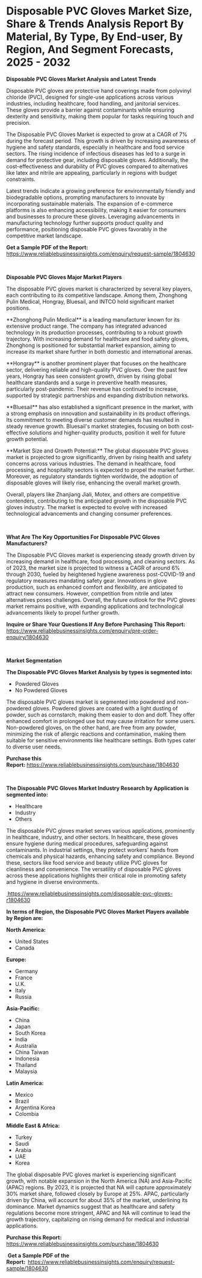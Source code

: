 <p><h1>Disposable PVC Gloves Market Size, Share & Trends Analysis Report By Material, By Type, By End-user, By Region, And Segment Forecasts, 2025 - 2032</h1></p><p><strong>Disposable PVC Gloves Market Analysis and Latest Trends</strong></p>
<p><p>Disposable PVC gloves are protective hand coverings made from polyvinyl chloride (PVC), designed for single-use applications across various industries, including healthcare, food handling, and janitorial services. These gloves provide a barrier against contaminants while ensuring dexterity and sensitivity, making them popular for tasks requiring touch and precision.</p><p>The Disposable PVC Gloves Market is expected to grow at a CAGR of 7% during the forecast period. This growth is driven by increasing awareness of hygiene and safety standards, especially in healthcare and food service sectors. The rising incidence of infectious diseases has led to a surge in demand for protective gear, including disposable gloves. Additionally, the cost-effectiveness and durability of PVC gloves compared to alternatives like latex and nitrile are appealing, particularly in regions with budget constraints.</p><p>Latest trends indicate a growing preference for environmentally friendly and biodegradable options, prompting manufacturers to innovate by incorporating sustainable materials. The expansion of e-commerce platforms is also enhancing accessibility, making it easier for consumers and businesses to procure these gloves. Leveraging advancements in manufacturing technology further supports product quality and performance, positioning disposable PVC gloves favorably in the competitive market landscape.</p></p>
<p><strong>Get a Sample PDF of the Report:&nbsp;</strong> <a href="https://www.reliablebusinessinsights.com/enquiry/request-sample/1804630?utm_campaign=3050&utm_medium=2&utm_source=Github&utm_content=ia&utm_term=13042025&utm_id=disposable-pvc-gloves">https://www.reliablebusinessinsights.com/enquiry/request-sample/1804630</a></p>
<p>&nbsp;</p>
<p><strong>Disposable PVC Gloves Major Market Players</strong></p>
<p><p>The disposable PVC gloves market is characterized by several key players, each contributing to its competitive landscape. Among them, Zhonghong Pulin Medical, Hongray, Bluesail, and INTCO hold significant market positions.</p><p>**Zhonghong Pulin Medical** is a leading manufacturer known for its extensive product range. The company has integrated advanced technology in its production processes, contributing to a robust growth trajectory. With increasing demand for healthcare and food safety gloves, Zhonghong is positioned for substantial market expansion, aiming to increase its market share further in both domestic and international arenas.</p><p>**Hongray** is another prominent player that focuses on the healthcare sector, delivering reliable and high-quality PVC gloves. Over the past few years, Hongray has seen consistent growth, driven by rising global healthcare standards and a surge in preventive health measures, particularly post-pandemic. Their revenue has continued to increase, supported by strategic partnerships and expanding distribution networks.</p><p>**Bluesail** has also established a significant presence in the market, with a strong emphasis on innovation and sustainability in its product offerings. Its commitment to meeting diverse customer demands has resulted in steady revenue growth. Bluesail's market strategies, focusing on both cost-effective solutions and higher-quality products, position it well for future growth potential.</p><p>**Market Size and Growth Potential:** The global disposable PVC gloves market is projected to grow significantly, driven by rising health and safety concerns across various industries. The demand in healthcare, food processing, and hospitality sectors is expected to propel the market further. Moreover, as regulatory standards tighten worldwide, the adoption of disposable gloves will likely rise, enhancing the overall market growth.</p><p>Overall, players like Zhanjiang Jiali, Motex, and others are competitive contenders, contributing to the anticipated growth in the disposable PVC gloves industry. The market is expected to evolve with increased technological advancements and changing consumer preferences.</p></p>
<p>&nbsp;</p>
<p><strong>What Are The Key Opportunities For Disposable PVC Gloves Manufacturers?</strong></p>
<p><p>The Disposable PVC Gloves market is experiencing steady growth driven by increasing demand in healthcare, food processing, and cleaning sectors. As of 2023, the market size is projected to witness a CAGR of around 6% through 2030, fueled by heightened hygiene awareness post-COVID-19 and regulatory measures mandating safety gear. Innovations in glove production, such as enhanced comfort and flexibility, are anticipated to attract new consumers. However, competition from nitrile and latex alternatives poses challenges. Overall, the future outlook for the PVC gloves market remains positive, with expanding applications and technological advancements likely to propel further growth.</p></p>
<p><strong>Inquire or Share Your Questions If Any Before Purchasing This Report:</strong> <a href="https://www.reliablebusinessinsights.com/enquiry/pre-order-enquiry/1804630?utm_campaign=3050&utm_medium=2&utm_source=Github&utm_content=ia&utm_term=13042025&utm_id=disposable-pvc-gloves">https://www.reliablebusinessinsights.com/enquiry/pre-order-enquiry/1804630</a></p>
<p>&nbsp;</p>
<p><strong>Market Segmentation</strong></p>
<p><strong>The Disposable PVC Gloves Market Analysis by types is segmented into:</strong></p>
<p><ul><li>Powdered Gloves</li><li>No Powdered Gloves</li></ul></p>
<p><p>The disposable PVC gloves market is segmented into powdered and non-powdered gloves. Powdered gloves are coated with a light dusting of powder, such as cornstarch, making them easier to don and doff. They offer enhanced comfort in prolonged use but may cause irritation for some users. Non-powdered gloves, on the other hand, are free from any powder, minimizing the risk of allergic reactions and contamination, making them suitable for sensitive environments like healthcare settings. Both types cater to diverse user needs.</p></p>
<p><strong>Purchase this Report:&nbsp;</strong><a href="https://www.reliablebusinessinsights.com/purchase/1804630?utm_campaign=3050&utm_medium=2&utm_source=Github&utm_content=ia&utm_term=13042025&utm_id=disposable-pvc-gloves">https://www.reliablebusinessinsights.com/purchase/1804630</a></p>
<p>&nbsp;</p>
<p><strong>The Disposable PVC Gloves Market Industry Research by Application is segmented into:</strong></p>
<p><ul><li>Healthcare</li><li>Industry</li><li>Others</li></ul></p>
<p><p>The disposable PVC gloves market serves various applications, prominently in healthcare, industry, and other sectors. In healthcare, these gloves ensure hygiene during medical procedures, safeguarding against contaminants. In industrial settings, they protect workers' hands from chemicals and physical hazards, enhancing safety and compliance. Beyond these, sectors like food service and beauty utilize PVC gloves for cleanliness and convenience. The versatility of disposable PVC gloves across these applications highlights their critical role in promoting safety and hygiene in diverse environments.</p></p>
<p><a href="https://www.reliablebusinessinsights.com/disposable-pvc-gloves-r1804630?utm_campaign=3050&utm_medium=2&utm_source=Github&utm_content=ia&utm_term=13042025&utm_id=disposable-pvc-gloves">&nbsp;https://www.reliablebusinessinsights.com/disposable-pvc-gloves-r1804630</a></p>
<p><strong>In terms of Region, the Disposable PVC Gloves Market Players available by Region are:</strong></p>
<p>
    <p> <strong> North America: </strong>
        <ul>
            <li>United States</li>
            <li>Canada</li>
        </ul>
        </p> 
    <p> <strong> Europe: </strong>
        <ul>
            <li>Germany</li>
            <li>France</li>
            <li>U.K.</li>
            <li>Italy</li>
            <li>Russia</li>
        </ul>
        </p> 
    <p> <strong> Asia-Pacific: </strong>
        <ul>
            <li>China</li>
            <li>Japan</li>
            <li>South Korea</li>
            <li>India</li>
            <li>Australia</li>
            <li>China Taiwan</li>
            <li>Indonesia</li>
            <li>Thailand</li>
            <li>Malaysia</li>
        </ul>
        </p> 
    <p> <strong> Latin America: </strong>
        <ul>
            <li>Mexico</li>
            <li>Brazil</li>
            <li>Argentina Korea</li>
            <li>Colombia</li>
        </ul>
        </p> 
    <p> <strong> Middle East & Africa: </strong>
        <ul>
            <li>Turkey</li>
            <li>Saudi</li>
            <li>Arabia</li>
            <li>UAE</li>
            <li>Korea</li>
        </ul>
    </p>
    </p>
<p><p>The global disposable PVC gloves market is experiencing significant growth, with notable expansion in the North America (NA) and Asia-Pacific (APAC) regions. By 2023, it is projected that NA will capture approximately 30% market share, followed closely by Europe at 25%. APAC, particularly driven by China, will account for about 35% of the market, underlining its dominance. Market dynamics suggest that as healthcare and safety regulations become more stringent, APAC and NA will continue to lead the growth trajectory, capitalizing on rising demand for medical and industrial applications.</p></p>
<p><strong>Purchase this Report: </strong><a href="https://www.reliablebusinessinsights.com/purchase/1804630?utm_campaign=3050&utm_medium=2&utm_source=Github&utm_content=ia&utm_term=13042025&utm_id=disposable-pvc-gloves">https://www.reliablebusinessinsights.com/purchase/1804630</a></p>
<p>&nbsp;<strong>Get a Sample PDF of the Report:&nbsp;&nbsp;</strong><a href="https://www.reliablebusinessinsights.com/enquiry/request-sample/1804630?utm_campaign=3050&utm_medium=2&utm_source=Github&utm_content=ia&utm_term=13042025&utm_id=disposable-pvc-gloves">https://www.reliablebusinessinsights.com/enquiry/request-sample/1804630</a></p>
<p><strong></strong></p>
<p><p></p><p></p><p></p></p>